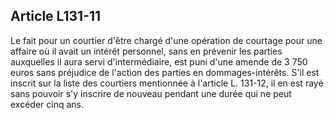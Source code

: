 Article L131-11
----
Le fait pour un courtier d'être chargé d'une opération de courtage pour une
affaire où il avait un intérêt personnel, sans en prévenir les parties
auxquelles il aura servi d'intermédiaire, est puni d'une amende de 3 750 euros
sans préjudice de l'action des parties en dommages-intérêts. S'il est inscrit
sur la liste des courtiers mentionnée à l'article L. 131-12, il en est rayé sans
pouvoir s'y inscrire de nouveau pendant une durée qui ne peut excéder cinq ans.
